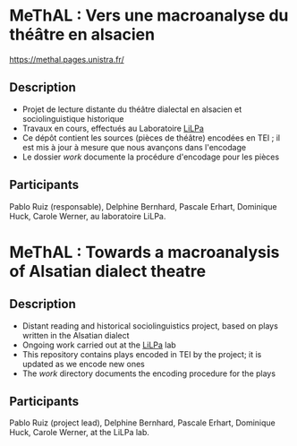 # MeThAL : Vers une macroanalyse du théâtre en alsacien

https://methal.pages.unistra.fr/

## Description

- Projet de lecture distante du théâtre dialectal en alsacien et sociolinguistique historique
- Travaux en cours, effectués au Laboratoire [LiLPa](http://lilpa.unistra.fr/)
- Ce dépôt contient les sources (pièces de théâtre) encodées en TEI ; il est mis à jour à mesure que nous avançons dans l'encodage
- Le dossier *work* documente la procédure d'encodage pour les pièces 

## Participants

Pablo Ruiz (responsable), Delphine Bernhard, Pascale Erhart, Dominique Huck, Carole Werner, au laboratoire LiLPa.

# MeThAL : Towards a macroanalysis of Alsatian dialect theatre

## Description

- Distant reading and historical sociolinguistics project, based on plays written in the Alsatian dialect
- Ongoing work carried out at the [LiLPa](http://lilpa.unistra.fr/) lab
- This repository contains plays encoded in TEI by the project; it is updated as we encode new ones
- The *work* directory documents the encoding procedure for the plays

## Participants

Pablo Ruiz (project lead), Delphine Bernhard, Pascale Erhart, Dominique Huck, Carole Werner, at the LiLPa lab.
